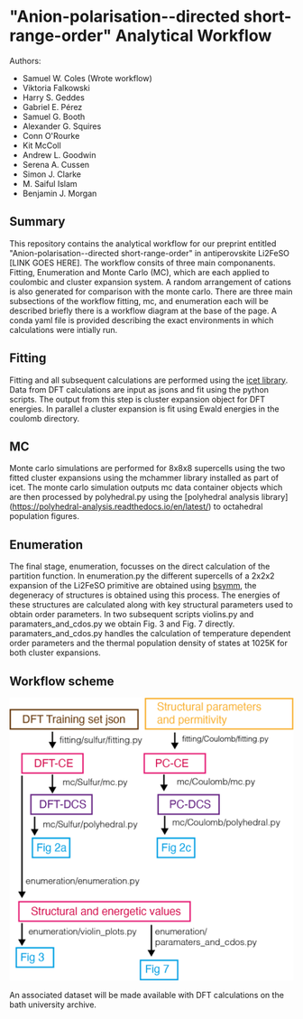 # "Anion-polarisation--directed short-range-order" Analytical Workflow

Authors:
- Samuel W. Coles (Wrote workflow)
- Viktoria Falkowski
- Harry S. Geddes
- Gabriel E. Pérez
- Samuel G. Booth
- Alexander G. Squires 
- Conn O'Rourke
- Kit McColl
- Andrew L. Goodwin
- Serena A. Cussen
- Simon J. Clarke
- M. Saiful Islam
- Benjamin J. Morgan

## Summary


This repository contains the analytical workflow for our preprint entitled "Anion-polarisation--directed short-range-order" in antiperovskite Li2FeSO [LINK GOES HERE]. The workflow consits of three main componanents. Fitting, Enumeration and Monte Carlo (MC), which are each applied to coulombic and cluster expansion system. A random arrangement of cations is also generated for comparison with the monte carlo. There are three main subsections of the workflow fitting, mc, and enumeration each will be described briefly there is a workflow diagram at the base of the page. A conda yaml file is provided describing the exact environments in which calculations were intially run.

## Fitting

Fitting and all subsequent calculations are performed using the [icet library](https://icet.materialsmodeling.org). Data from DFT calculations are input as jsons and fit using the python scripts. The output from this step is cluster expansion object for DFT energies. In parallel a cluster expansion is fit using Ewald energies in the coulomb directory.

## MC

Monte carlo simulations are performed for 8x8x8 supercells using the two fitted cluster expansions using the mchammer library installed as part of icet. The monte carlo simulation outputs mc data container objects which are then processed by polyhedral.py using the [polyhedral analysis library] (https://polyhedral-analysis.readthedocs.io/en/latest/) to octahedral population figures.

## Enumeration

The final stage, enumeration, focusses on the direct calculation of the partition function. In enumeration.py the different supercells of a 2x2x2 expansion of the Li2FeSO primitive are obtained using [bsymm](https://joss.theoj.org/papers/10.21105/joss.00370), the degeneracy of structures is obtained using this process. The energies of these structures are calculated along with key structural parameters used to obtain order parameters. In two subsequent scripts violins.py and paramaters_and_cdos.py we obtain Fig. 3 and Fig. 7 directly. paramaters_and_cdos.py handles the calculation of temperature dependent order parameters and the thermal population density of states at 1025K for both cluster expansions.

## Workflow scheme



![](./workflow.png)


An associated dataset will be made available with DFT calculations on the bath university archive.
